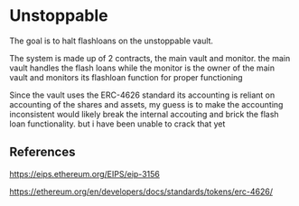 # Unstoppable

The goal is to halt flashloans on the unstoppable vault.

The system is made up of 2 contracts, the main vault and monitor. the main vault handles the flash loans while the monitor is the owner of the main vault and monitors its flashloan function for proper functioning

Since the vault uses the ERC-4626 standard its accounting is reliant on accounting of the shares and assets, my guess is to make the accounting inconsistent would likely break the internal accouting and brick the flash loan functionality. but i have been unable to crack that yet

## References

<https://eips.ethereum.org/EIPS/eip-3156>

<https://ethereum.org/en/developers/docs/standards/tokens/erc-4626/>

